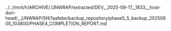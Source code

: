 ../..//mnt/h/ARCHIVE/.UNWRAP/extracted/DEV__2025-08-17__1833__host-duri-head/__UNWRAP/5f47aafebe/backup_repository/phase5_5_backup_20250805_103800/PHASE4_COMPLETION_REPORT.md